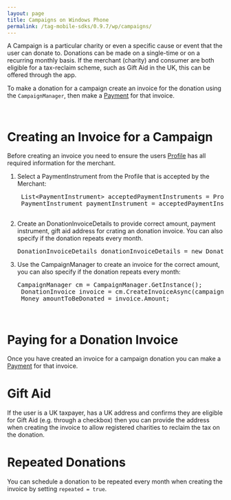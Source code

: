 ```yaml
---
layout: page
title: Campaigns on Windows Phone
permalink: /tag-mobile-sdks/0.9.7/wp/campaigns/
---
```


A Campaign is a particular charity or even a specific cause or event that the user can donate to. Donations can be made on a single-time or on a recurring monthly basis. If the merchant (charity) and consumer are both eligible for a tax-reclaim scheme, such as Gift Aid in the UK, this can be offered through the app.

To make a donation for a campaign create an invoice for the donation using the `CampaignManager`, then make a  [Payment]({{site.baseurl}}/tag-mobile-sdks/0.9.7/wp/payments/) for that invoice.

<br />

# Creating an Invoice for a Campaign

Before creating an invoice you need to ensure the users [Profile]({{site.baseurl}}/tag-mobile-sdks/0.9.7/wp/profile/) has all required information for the merchant.

1. Select a PaymentInstrument from the Profile that is accepted by the Merchant:

    <pre>
    List&lt;PaymentInstrument&gt; acceptedPaymentInstruments = Profile.CurrentProfile.GetAcceptedPaymentInstruments(merchant);
    PaymentInstrument paymentInstrument = acceptedPaymentInstruments[0];
    </pre>

2. Create an DonationInvoiceDetails to provide correct amount, payment instrument, gift aid address for crating an donation invoice. You can also specify if the donation repeats every month.

	<pre>DonationInvoiceDetails donationInvoiceDetails = new DonationInvoiceDetails(amount, repeated, paymentInstrument, giftAidAddress);</pre>

3. Use the CampaignManager to create an invoice for the correct amount, you can also specify if the donation repeats every month:

	<pre>CampaignManager cm = CampaignManager.GetInstance();
	DonationInvoice invoice = cm.CreateInvoiceAsync(campaign, donationInvoiceDetails);
	Money amountToBeDonated = invoice.Amount;</pre>

<br />

# Paying for a Donation Invoice

Once you have created an invoice for a campaign donation you can make a [Payment]({{site.baseurl}}/tag-mobile-sdks/0.9.7/android/payments/) for that invoice.

# Gift Aid

If the user is a UK taxpayer, has a UK address and confirms they are eligible for Gift Aid (e.g. through a checkbox) then you can provide the address when creating the invoice to allow registered charities to reclaim the tax on the donation.

# Repeated Donations

You can schedule a donation to be repeated every month when creating the invoice by setting `repeated = true`.

